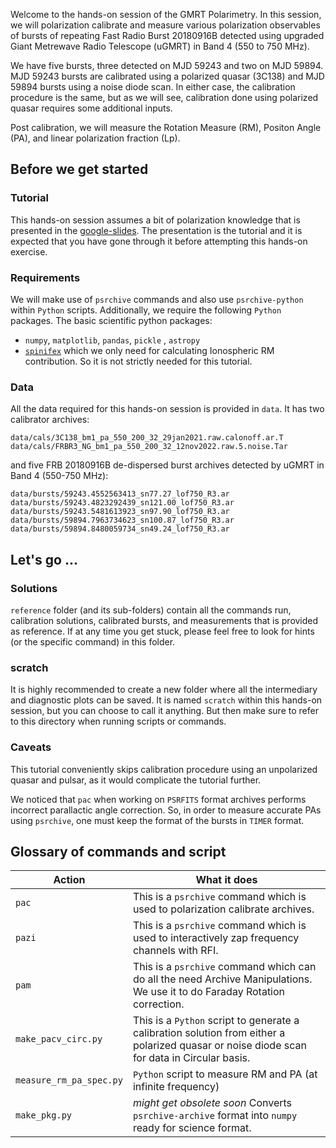 
Welcome to the hands-on session of the GMRT Polarimetry. In this session, we will polarization calibrate and measure various polarization observables of bursts of repeating Fast Radio Burst 20180916B detected using upgraded Giant Metrewave Radio Telescope (uGMRT) in Band 4 (550 to 750 MHz).

We have five bursts, three detected on MJD 59243 and two on MJD 59894. MJD 59243 bursts are calibrated using a polarized quasar (3C138) and MJD 59894 bursts using a noise diode scan. In either case, the calibration procedure is the same, but as we will see, calibration done using polarized quasar requires some additional inputs.

Post calibration, we will measure the Rotation Measure (RM), Positon Angle (PA), and linear polarization fraction (Lp).

## Before we get started

### Tutorial 

This hands-on session assumes a bit of polarization knowledge that is presented in the [google-slides](link-here).
The presentation is the tutorial and it is expected that you have gone through it before attempting this hands-on exercise.

### Requirements

We will make use of `psrchive` commands and also use `psrchive-python` within `Python` scripts. 
Additionally, we require the following `Python` packages.
The basic scientific python packages:
- `numpy`, `matplotlib`, `pandas`, `pickle` , `astropy`
- [`spinifex`](https://git.astron.nl/RD/spinifex) which we only need for calculating Ionospheric RM contribution. So it is not strictly needed for this tutorial.


### Data

All the data required for this hands-on session is provided in `data`.
It has two calibrator archives:
```
data/cals/3C138_bm1_pa_550_200_32_29jan2021.raw.calonoff.ar.T
data/cals/FRBR3_NG_bm1_pa_550_200_32_12nov2022.raw.5.noise.Tar
```
and five FRB 20180916B de-dispersed burst archives detected by uGMRT in Band 4 (550-750 MHz):
```
data/bursts/59243.4552563413_sn77.27_lof750_R3.ar
data/bursts/59243.4823292439_sn121.00_lof750_R3.ar
data/bursts/59243.5481613923_sn97.90_lof750_R3.ar
data/bursts/59894.7963734623_sn100.87_lof750_R3.ar
data/bursts/59894.8480059734_sn49.24_lof750_R3.ar
```

## Let's go ...

### Solutions

`reference` folder (and its sub-folders) contain all the commands run, calibration solutions, calibrated bursts, and measurements that is provided as reference. 
If at any time you get stuck, please feel free to look for hints (or the specific command) in this folder. 

### scratch

It is highly recommended to create a new folder where all the intermediary and diagnostic plots can be saved. 
It is named `scratch` within this hands-on session, but you can choose to call it anything.
But then make sure to refer to this directory when running scripts or commands.

### Caveats

This tutorial conveniently skips calibration procedure using an unpolarized quasar and pulsar, as it would complicate the tutorial further.

We noticed that `pac` when working on `PSRFITS` format archives performs incorrect parallactic angle correction.
So, in order to measure accurate PAs using `psrchive`, one must keep the format of the bursts in `TIMER` format. 

## Glossary of commands and script

| Action | What it does |
|--------|--------------|
| `pac`  | This is a `psrchive` command which is used to polarization calibrate archives. |
| `pazi`  | This is a `psrchive` command which is used to interactively zap frequency channels with RFI. |
| `pam`  | This is a `psrchive` command which can do all the need Archive Manipulations. We use it to do Faraday Rotation correction. |
| `make_pacv_circ.py` | This is a `Python` script to generate a calibration solution from either a polarized quasar or noise diode scan for data in Circular basis. | 
| `measure_rm_pa_spec.py` | `Python` script to measure RM and PA (at infinite frequency) | 
| `make_pkg.py` | _might get obsolete soon_  Converts `psrchive-archive` format into `numpy` ready for science format. | 

